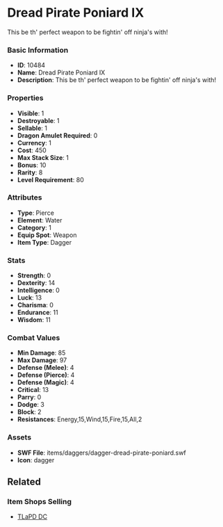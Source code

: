 # Dread Pirate Poniard IX

This be th' perfect weapon to be fightin' off ninja's with! 

### Basic Information

- **ID**: 10484
- **Name**: Dread Pirate Poniard IX
- **Description**: This be th&#039; perfect weapon to be fightin&#039; off ninja&#039;s with! 

### Properties

- **Visible**: 1
- **Destroyable**: 1
- **Sellable**: 1
- **Dragon Amulet Required**: 0
- **Currency**: 1
- **Cost**: 450
- **Max Stack Size**: 1
- **Bonus**: 10
- **Rarity**: 8
- **Level Requirement**: 80

### Attributes

- **Type**: Pierce
- **Element**: Water
- **Category**: 1
- **Equip Spot**: Weapon
- **Item Type**: Dagger

### Stats

- **Strength**: 0
- **Dexterity**: 14
- **Intelligence**: 0
- **Luck**: 13
- **Charisma**: 0
- **Endurance**: 11
- **Wisdom**: 11

### Combat Values

- **Min Damage**: 85
- **Max Damage**: 97
- **Defense (Melee)**: 4
- **Defense (Pierce)**: 4
- **Defense (Magic)**: 4
- **Critical**: 13
- **Parry**: 0
- **Dodge**: 3
- **Block**: 2
- **Resistances**: Energy,15,Wind,15,Fire,15,All,2

### Assets

- **SWF File**: items/daggers/dagger-dread-pirate-poniard.swf
- **Icon**: dagger

## Related

### Item Shops Selling

- [TLaPD DC](../item-shops/276-tlapd-dc.md)

